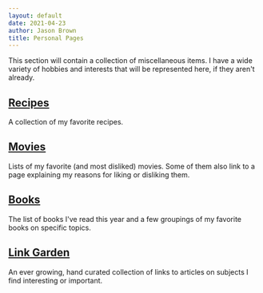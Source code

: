 ```yaml
---
layout: default
date: 2021-04-23
author: Jason Brown
title: Personal Pages
---
```

This section will contain a collection of miscellaneous items. I have a wide variety of hobbies and interests that will be represented here, if they aren't already.

## [Recipes](recipes)
A collection of my favorite recipes.

## [Movies](movies)
Lists of my favorite (and most disliked) movies. Some of them also link to a page explaining my reasons for liking or disliking them.

## [Books](books)
The list of books I've read this year and a few groupings of my favorite books on specific topics.

## [Link Garden](link-garden)
An ever growing, hand curated collection of links to articles on subjects I find interesting or important.
